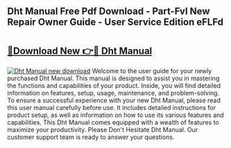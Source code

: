 ## Dht Manual Free Pdf Download - Part-FvI New Repair Owner Guide - User Service Edition eFLFd

# <h2><a href="http://bc1492.oget.top/?id=Dht+Manual">🔗Download New 👉🔴 Dht Manual</a></h2>

[![Dht Manual new download](https://i.imgur.com/5g1atiW.png)](http://bc1492.oget.top/?id=Dht+Manual)
Welcome to the user guide for your newly purchased Dht Manual. This manual is designed to assist you in mastering the functions and capabilities of your product. Inside, you will find detailed information on features, setup, usage, maintenance, and problem-solving. To ensure a successful experience with your new Dht Manual, please read this user manual carefully before use. It includes detailed instructions for product setup, as well as information on how to use its various features and capabilities. This Dht Manual comes equipped with a wealth of features to maximize your productivity. Please Don't Hesitate Dht Manual. Our customer support team is ready to answer your questions.
